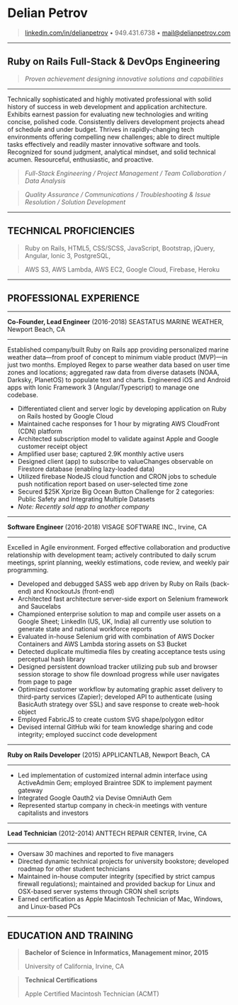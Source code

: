 Delian Petrov
=======
> [linkedin.com/in/delianpetrov](https://linkedin.com/in/delianpetrov) • 949.431.6738 • <mail@delianpetrov.com>

----

Ruby on Rails Full-Stack & DevOps Engineering
---------

> _Proven achievement designing innovative solutions and capabilities_

---------

Technically sophisticated and highly motivated professional with solid history of success in web development and application architecture. Exhibits earnest passion for evaluating new technologies and writing concise, polished code. Consistently delivers development projects ahead of schedule and under budget. Thrives in rapidly-changing tech environments offering compelling new challenges; able to direct multiple tasks effectively and readily master innovative software and tools. Recognized for sound judgment, analytical mindset, and solid technical acumen. Resourceful, enthusiastic, and proactive.

> _Full-Stack Engineering / Project Management / Team Collaboration / Data Analysis_

> _Quality Assurance / Communications / Troubleshooting & Issue Resolution / Solution Development_

----

TECHNICAL PROFICIENCIES
----------
> Ruby on Rails, HTML5, CSS/SCSS, JavaScript, Bootstrap, jQuery, Angular, Ionic 3, PostgreSQL,

> AWS S3, AWS Lambda, AWS EC2, Google Cloud, Firebase, Heroku

----

PROFESSIONAL EXPERIENCE
----------

-------------------                          ----------------------------
__Co-Founder, Lead Engineer__ (2016-2018)           SEASTATUS MARINE WEATHER, Newport Beach, CA
-------------------                          ----------------------------

Established company/built Ruby on Rails app
providing personalized marine weather data—from
proof of concept to minimum viable product (MVP)—in just
two months. Employed Regex to parse weather data based on user
time zones and locations; aggregated raw data from diverse datasets
(NOAA, Darksky, PlanetOS) to populate text and charts.
Engineered iOS and Android apps with Ionic Framework 3
(Angular/Typescript) to manage one codebase.

* Differentiated client and server logic by developing application on Ruby on Rails hosted by Google Cloud
* Maintained cache responses for 1 hour by migrating AWS CloudFront (CDN) platform
* Architected subscription model to validate against Apple and Google customer receipt object
* Amplified user base; captured 2.9K monthly active users
* Designed client (app) to subscribe to valueChanges observable on Firestore database (enabling lazy-loaded data)
* Utilized firebase NodeJS cloud function and CRON jobs to schedule push notification report based on user-selected time zone
* Secured $25K Xprize Big Ocean Button Challenge for 2 categories: Public Safety and Integrating Multiple Datasets
* _Note: Recently sold app to another company_

-------------------                   ----------------------------
__Software Engineer__ (2016-2018)           VISAGE SOFTWARE INC., Irvine, CA
-------------------                   ----------------------------

Excelled in Agile environment. Forged effective collaboration and productive
relationship with development team; actively contributed to daily scrum
meetings, sprint planning, weekly estimations, code review, and weekly
pair programming.

* Developed and debugged SASS web app driven by Ruby on Rails (back-end) and KnockoutJs (front-end)
* Architected fast architecture server-side export on Selenium framework and Saucelabs
* Championed enterprise solution to map and compile user assets on a Google Sheet; LinkedIn (US, UK, India) all currently use solution to generate state and national workforce reports
* Evaluated in-house Selenium grid with combination of AWS Docker Containers and AWS Lambda storing assets on S3 Bucket
* Detected duplicate multimedia files by creating acceptance tests using perceptual hash library
* Designed persistent download tracker utilizing pub sub and browser session storage to show file download progress while user navigates from page to page
* Optimized customer workflow by automating graphic asset delivery to third-party services (Zapier); developed API to authenticate (using BasicAuth strategy over SSL) and save response to create web-hook object
* Employed FabricJS to create custom SVG shape/polygon editor
* Devised internal GitHub wiki for team knowledge sharing and code integrity; employed succinct code development

-------------------                   ----------------------------
__Ruby on Rails Developer__ (2015)           APPLICANTLAB, Newport Beach, CA
-------------------                   ----------------------------

* Led implementation of customized internal admin interface using ActiveAdmin Gem; employed Braintree SDK to implement payment gateway
* Integrated Google Oauth2 via Devise OmniAuth Gem
* Represented startup company in check-in meetings with venture capitalists and investors

-------------------                   ----------------------------
__Lead Technician__ (2012-2014)              ANTTECH REPAIR CENTER, Irvine, CA
-------------------                   ----------------------------

* Oversaw 30 machines and reported to five managers
* Directed dynamic technical projects for university bookstore; developed roadmap for other student technicians
* Maintained in-house computer integrity (specified by strict campus firewall regulations); maintained and provided backup for Linux and OSX-based server systems through CRON shell scripts
* Earned certification as Apple Macintosh Technician of Mac, Windows, and Linux-based PCs

----

EDUCATION AND TRAINING
--------------------

> **Bachelor of Science in Informatics, Management minor, 2015**
>
> University of California, Irvine, CA

> **Technical Certifications**
>
> Apple Certified Macintosh Technician (ACMT)


<!-- -------


My Cool Side Project
:   For items which don't have a clear time ordering, a definition
    list can be used to have named items.

    * These items can also contain lists, but you need to mind the
      indentation levels in the markdown source.
    * Second item.

Open Source
:   List open source contributions here, perhaps placing emphasis on
    the project names, for example the **Linux Kernel**, where you
    implemented multithreading over a long weekend, or **node.js**
    (with [link](http://nodejs.org)) which was actually totally
    your idea...

Programming Languages
-------

:   **first-lang:** Here, we have an itemization, where we only want
    to add descriptions to the first few items, but still want to
    mention some others together at the end. A format that works well
    here is a description list where the first few items have their
    first word emphasized, and the last item contains the final few
    emphasized terms. Notice the reasonably nice page break in the pdf
    version, which wouldn't happen if we generated the pdf via html.

:   **second-lang:** Description of your experience with second-lang,
    perhaps again including a [link] [ref], this time placing the url
    reference elsewhere in the document to reduce clutter (see source
    file).

:   **obscure-but-impressive-lang:** We both know this one's pushing
    it.

:   Basic knowledge of **C**, **x86 assembly**, **forth**, **Common Lisp**

[ref]: https://github.com/githubuser/superlongprojectname

Extra Section, Call it Whatever You Want
----------------------------------------

* Human Languages:

     * English (native speaker)
     * ???
     * This is what a nested list looks like.

* Random tidbit

* Other sort of impressive-sounding thing you did -->

